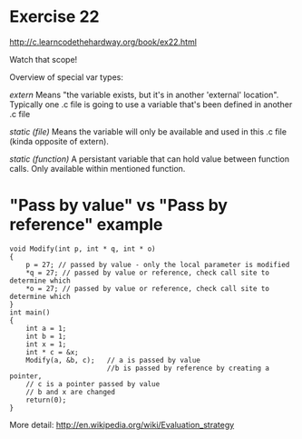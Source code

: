 Exercise 22
==========
<http://c.learncodethehardway.org/book/ex22.html>

Watch that scope!

Overview of special var types:

*extern*
Means "the variable exists, but it's 
in another 'external' location". Typically  one .c file is
going to use a variable that's been defined in another .c file

*static (file)*
Means the variable will only be available and used in this .c file 
(kinda opposite of extern).

*static (function)*
A persistant variable that can hold value between function calls.
Only available within mentioned function.


"Pass by value" vs "Pass by reference" example
======================================

    void Modify(int p, int * q, int * o)
    {
        p = 27; // passed by value - only the local parameter is modified
        *q = 27; // passed by value or reference, check call site to determine which
        *o = 27; // passed by value or reference, check call site to determine which
    }
    int main()
    {
        int a = 1;
        int b = 1;
        int x = 1;
        int * c = &x;
        Modify(a, &b, c);   // a is passed by value
                            //b is passed by reference by creating a pointer,
        // c is a pointer passed by value
        // b and x are changed
        return(0);
    }

More detail: <http://en.wikipedia.org/wiki/Evaluation_strategy>
